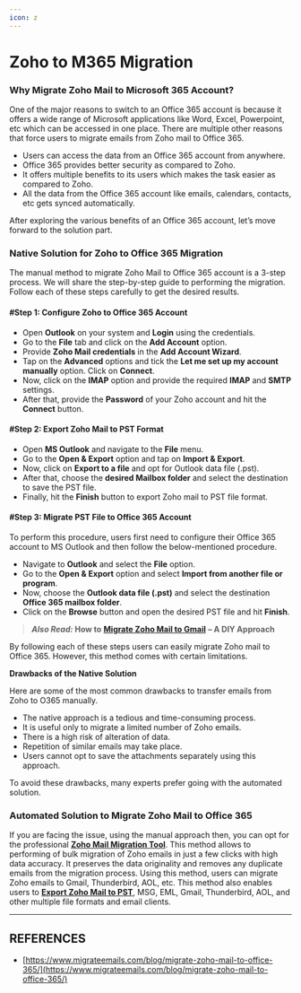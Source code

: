 ```yaml
---
icon: z
---
```


# Zoho to M365 Migration

### Why Migrate Zoho Mail to Microsoft 365 Account?

One of the major reasons to switch to an Office 365 account is because it offers a wide range of Microsoft applications like Word, Excel, Powerpoint, etc which can be accessed in one place. There are multiple other reasons that force users to migrate emails from Zoho mail to Office 365.

* Users can access the data from an Office 365 account from anywhere.
* Office 365 provides better security as compared to Zoho.
* It offers multiple benefits to its users which makes the task easier as compared to Zoho.
* All the data from the Office 365 account like emails, calendars, contacts, etc gets synced automatically.

After exploring the various benefits of an Office 365 account, let’s move forward to the solution part.

### Native Solution for Zoho to Office 365 Migration

The manual method to migrate Zoho Mail to Office 365 account is a 3-step process. We will share the step-by-step guide to performing the migration. Follow each of these steps carefully to get the desired results.

#### #Step 1: Configure Zoho to Office 365 Account

* Open **Outlook** on your system and **Login** using the credentials.
* Go to the **File** tab and click on the **Add Account** option.
* Provide **Zoho Mail credentials** in the **Add Account Wizard**.
* Tap on the **Advanced** options and tick the **Let me set up my account manually** option. Click on **Connect**.
* Now, click on the **IMAP** option and provide the required **IMAP** and **SMTP** settings.
* After that, provide the **Password** of your Zoho account and hit the **Connect** button.

#### #Step 2: Export Zoho Mail to PST Format

* Open **MS Outlook** and navigate to the **File** menu.
* Go to the **Open & Export** option and tap on **Import & Export**.
* Now, click on **Export to a file** and opt for Outlook data file (.pst).
* After that, choose the **desired Mailbox folder** and select the destination to save the PST file.
* Finally, hit the **Finish** button to export Zoho mail to PST file format.

#### #Step 3: Migrate PST File to Office 365 Account

To perform this procedure, users first need to configure their Office 365 account to MS Outlook and then follow the below-mentioned procedure.

* Navigate to **Outlook** and select the **File** option.
* Go to the **Open & Export** option and select **Import from another file or program**.
* Now, choose the **Outlook data file (.pst)** and select the destination **Office 365 mailbox folder**.
* Click on the **Browse** button and open the desired PST file and hit **Finish**.

> _**Also Read:**_**&#x20;How to** [**Migrate Zoho Mail to Gmail**](https://www.migrateemails.com/blog/how-to-migrate-zoho-mail-to-gmail-a-diy-approach/) **– A DIY Approach**

By following each of these steps users can easily migrate Zoho mail to Office 365. However, this method comes with certain limitations.

**Drawbacks of the Native Solution**

Here are some of the most common drawbacks to transfer emails from Zoho to O365 manually.

* The native approach is a tedious and time-consuming process.
* It is useful only to migrate a limited number of Zoho emails.
* There is a high risk of alteration of data.
* Repetition of similar emails may take place.
* Users cannot opt to save the attachments separately using this approach.

To avoid these drawbacks, many experts prefer going with the automated solution.

### Automated Solution to Migrate Zoho Mail to Office 365

If you are facing the issue, using the manual approach then, you can opt for the professional [**Zoho Mail Migration Tool**](https://www.migrateemails.com/zoho-migration.php). This method allows to performing of bulk migration of Zoho emails in just a few clicks with high data accuracy. It preserves the data originality and removes any duplicate emails from the migration process. Using this method, users can migrate Zoho emails to Gmail, Thunderbird, AOL, etc. This method also enables users to [**Export Zoho Mail to PST**](https://www.migrateemails.com/blog/export-zoho-mail-to-pst/), MSG, EML, Gmail, Thunderbird, AOL, and other multiple file formats and email clients.



***

## REFERENCES

* [https://www.migrateemails.com/blog/migrate-zoho-mail-to-office-365/](https://www.migrateemails.com/blog/migrate-zoho-mail-to-office-365/)
